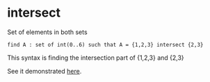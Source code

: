 # intersect

Set of elements in both sets

```essence
find A : set of int(0..6) such that A = {1,2,3} intersect {2,3}
```
This syntax is finding the intersection part of {1,2,3} and {2,3}

See it demonstrated [here](https://github.com/conjure-cp/conjure/blob/main/docs/notebooks/Set_operators.ipynb).
